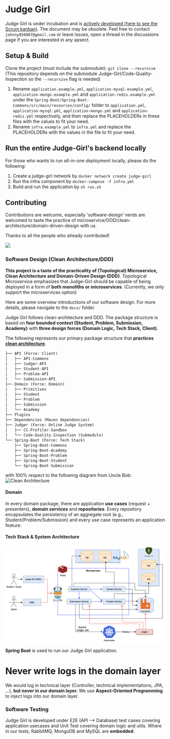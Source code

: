 # Judge Girl
 
Judge Girl is under incubation and is [actively developed (here to see the Scrum kanban)](https://github.com/orgs/Judge-Girl/projects/3). The document may be obsolete. Feel free to contact `johnny850807@gmail.com` or leave
issues, open a thread in the discussions page if you are interested in any apsect.


## Setup & Build

Clone the project (must include the submodule):
`git clone --recursive` (This repository depends on the submodule Judge-Girl/Code-Quality-Inspection so the `--recursive` flag is needed)

1. Rename `application.example.yml`, `application-mysql.example.yml`, `application-mongo.example.yml` and `application-redis.example.yml` under the `Spring-Boot/Spring-Boot-Commons/src/main/resources/config/` folder to `application.yml`, `application-mysql.yml`, `application-mongo.yml` and `application-redis.yml`  respectively, and then replace the PLACEHOLDERs in these files with the values to fit your need.
2. Rename `infra.example.yml` to `infra.yml` and replace the PLACEHOLDERs with the values in the file to fit your need.

## Run the entire Judge-Girl's backend locally

For those who wants to run _all-in-one deployment_ locally, please do the following:

1. Create a judge-girl network by `docker network create judge-girl`
1. Run the infra component by `docker-compose -f infra.yml`
2. Build and run the application by `sh run.sh`

## Contributing

Contributions are welcome, especially 'software-design' nerds are welcomed to taste the practice of microservice/OOD/clean-architecture/domain-driven-design with us.

Thanks to all the people who already contributed!

<a href="https://github.com/judge-girl/Judge-Girl/graphs/contributors">
  <img src="https://contrib.rocks/image?repo=judge-girl/Judge-Girl" />
</a>

### Software Design (Clean Architecture/DDD)

**This project is a taste of the practicality of (Topological) Microservice, Clean Architecture and Domain-Driven Design (DDD)**.
Topological Microservice emphasizes that Judge-Girl should be capable of being deployed in a form of **both monoliths or microservices**. (Currently, we only support the microservices option)

Here are some overview introductions of our software design. For more details, please navigate to the `docs/` folder.

Judge Girl follows clean-architecture and DDD. The package structure is based on **four bounded context (Student, Problem,
Submission, Academy)** with **three design forces (Domain Logic, Tech Stack, Client)**.

The following represents our primary package structure that **practices [clean architecture](https://blog.cleancoder.com/uncle-bob/2012/08/13/the-clean-architecture.html)**.  <br>

```
├── API (Force: Client)
│   ├── API-Commons
│   ├── Judger-API
│   ├── Student-API
│   ├── Problem-API
│   └── Submission-API
├── Domain (Force: Domain)
|   ├── Primitives 
│   ├── Student
│   ├── Problem
│   ├── Submission
│   └── Academy
├── Plugins
├── Dependencies (Maven dependencies)
├── Judger (Force: Online Judge System)
│   ├── CC-Profiler-Sandbox
│   └── Code-Quality-Inspection (Submodule)
└── Spring-Boot (Force: Tech Stack)
    ├── Spring-Boot-Commons
    ├── Spring-Boot-Academy
    ├── Spring-Boot-Problem
    ├── Spring-Boot-Student
    └── Spring-Boot-Submission
```

with 100% respect to the following diagram from Uncle Bob:
![Clean Architecture](https://blog.cleancoder.com/uncle-bob/images/2012-08-13-the-clean-architecture/CleanArchitecture.jpg)


#### Domain

In every domain package, there are application **use cases** (request + presenters), **domain services** and **repositories**. Every repository encapsulates the persistency of an aggregate root (e.g., Student/Problem/Submission) and every use case
represents an application feature.

#### Tech Stack & System Architecture

![image](docs/images/system-architecture.png)

**Spring Boot** is used to run our Judge Girl application.


Never write logs in the domain layer
===

We would log in technical layer (Controller, technical implementations, JPA, ...), **but never in our domain layer.**
We use **Aspect-Oriented Programming** to inject logs into our domain layer.

### Software Testing

Judge Girl is developed under E2E (API --> Database) test cases covering application usecases and Unit Test covering
domain logic and utils. Where in our tests, RabbitMQ, MongoDB and MySQL are **embedded**.
